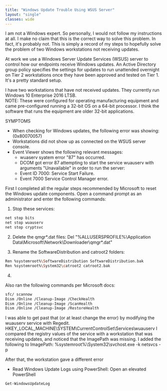 ```yaml
---
title: "Windows Update Trouble Using WSUS Server"
layout: "single"
classes: wide
---
```


I am not a Windows expert.  So personally, I would not follow my instructions at all.  I make no claim that this is the correct way to solve this problem.  In fact, it's probably not.  This is simply a record of my steps to hopefully solve the problem of two Windows workstations not receiving updates.

At work we use a Windows Server Update Services (WSUS) server to control how our endpoints receive Windows updates.  An Active Directory group policy specifies the settings for updates to run unattended overnight on Tier 2 workstations once they have been approved and tested on Tier 1.  It's a pretty standard setup.

I have two workstations that have not received updates.  They currently run Windows 10 Enterprise 2016 LTSB.  
NOTE: These were configured for operating manufacturing equipment and came pre-configured running a 32-bit OS on a 64-bit processor.  I think the software that runs the equipment are older 32-bit applications.  

SYMPTOMS
* When checking for Windows updates, the following error was showing: (0x80070057)
* Workstations did not show up as connected on the WSUS server console.
* Event Viewer shows the following relevant messages:
    - wuaserv syatem error "87" has occurred.
    - DCOM got error 87 attempting to start the service wuauserv with arguments "Unavailable" in order to run the server:
    - Event ID 7000: Service Start Failure.
    - Event 7000 Service Control Manager error.

First I completed all the regular steps recommended by Microsoft to reset the Windows update components.
Open a command prompt as an administrator and enter the following commands:
1. Stop these services:
````sh
net stop bits
net stop wuauserv
net stop cryptsvc
````

2. Delete the qmgr*.dat files:
        Del "%ALLUSERSPROFILE%\Application Data\Microsoft\Network\Downloader\qmgr*.dat"

3. Rename the SoftwareDistribution and catroot2 folders:
````sh
Ren %systemroot%\SoftwareDistribution SoftwareDistribution.bak
Ren %systemroot%\System32\catroot2 catroot2.bak
````
4.



Also ran the following commands per Microsoft docs:
````sh
sfc/ scannow
Dism /Online /Cleanup-Image /CheckHealth
Dism /Online /Cleanup-Image /ScanHealth
Dism /Online /Cleanup-Image /RestoreHealth
````


I was able to get past that (or at least change the error) by modifying the wuauserv service with Regedit.
HKEY_LOCAL_MACHINE\SYSTEM\CurrentControlSet\Services\wuauserv
I compared the registry values of the service with a workstation that was receiving updates, and noticed that the ImagePath was missing.
I added the following to ImagePath: %systemroot%\System32\svchost.exe -k netsvcs -p

After that, the workstation gave a different error




* Read Windows Update Logs using PowerShell:
Open an elevated PowerShell
````sh
Get-WindowsUpdateLog
````
